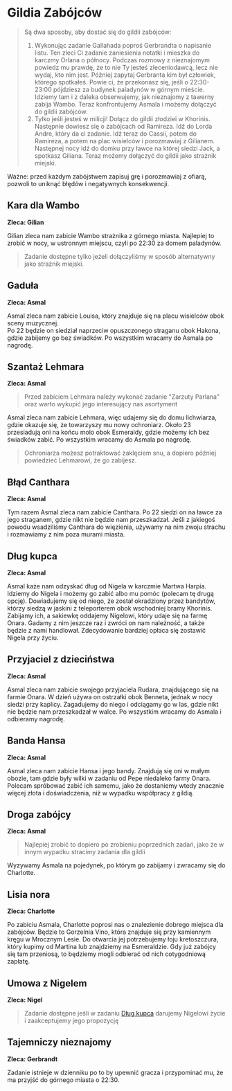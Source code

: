 # Gildia Zabójców

> Są dwa sposoby, aby dostać się do gildii zabójców:
> 1. Wykonując zadanie Gallahada poproś Gerbrandta o napisanie listu. Ten zleci Ci zadanie zaniesienia notatki i mieszka do karczmy Orlana o północy. Podczas rozmowy z nieznajomym powiedz mu prawdę, że to nie Ty jesteś zleceniodawcą, lecz nie wydaj, kto nim jest. Później zapytaj Gerbranta kim był człowiek, którego spotkałeś. Powie ci, że przekonasz się, jeśli o 22:30-23:00 pójdziesz za budynek paladynów w górnym mieście. Idziemy tam i z daleka obserwujemy, jak nieznajomy z tawerny zabija Wambo. Teraz konfrontujemy Asmala i możemy dołączyć do gildii zabójców.
> 2. Tylko jeśli jesteś w milicji! Dołącz do gildii złodziei w Khorinis. Następnie dowiesz się o zabójcach od Ramireza. Idź do Lorda Andre, który da ci zadanie. Idź teraz do Cassii, potem do Ramireza, a potem na plac wisielców i porozmawiaj z Gilianem. Następnej nocy idź do domku przy ławce na której siedzi Jack, a spotkasz Giliana. Teraz możemy dołączyć do gildii jako strażnik miejski.

Ważne: przed każdym zabójstwem zapisuj grę i porozmawiaj z ofiarą, pozwoli to uniknąć błędów i negatywnych konsekwencji.

## Kara dla Wambo
__Zleca: Gilian__

Gilian zleca nam zabicie Wambo strażnika z górnego miasta. Najlepiej to zrobić w nocy, w ustronnym miejscu, czyli po 22:30 za domem paladynów.
> Zadanie dostępne tylko jeżeli dołączyliśmy w sposób alternatywny jako strażnik miejski.

## Gaduła
__Zleca: Asmal__

Asmal zleca nam zabicie Louisa, który znajduje się na placu wisielców obok sceny muzycznej.  
Po 22 będzie on siedział naprzeciw opuszczonego straganu obok Hakona, gdzie zabijemy go bez świadków. Po wszystkim wracamy do Asmala po nagrodę.

## Szantaż Lehmara
__Zleca: Asmal__

> Przed zabiciem Lehmara należy wykonać zadanie "Zarzuty Parlana" oraz warto wykupić jego interesujący nas asortyment

Asmal zleca nam zabicie Lehmara, więc udajemy się do domu lichwiarza, gdzie okazuje się, że towarzyszy mu nowy ochroniarz. Około 23 przesiadują oni na końcu molo obok Esmeraldy, gdzie możemy ich bez świadków zabić. Po wszystkim wracamy do Asmala po nagrodę.
> Ochroniarza możesz potraktować zaklęciem snu, a dopiero później powiedzieć Lehmarowi, że go zabijesz.

## Błąd Canthara
__Zleca: Asmal__

Tym razem Asmal zleca nam zabicie Canthara. Po 22 siedzi on na ławce za jego straganem, gdzie nikt nie będzie nam przeszkadzał. Jeśli z jakiegoś powodu wsadziliśmy Canthara do więzienia, używamy na nim zwoju strachu i rozmawiamy z nim poza murami miasta.

## Dług kupca
__Zleca: Asmal__

Asmal każe nam odzyskać dług od Nigela w karczmie Martwa Harpia. Idziemy do Nigela i możemy go zabić albo mu pomóc (polecam tę drugą opcję). Dowiadujemy się od niego, że został okradziony przez bandytów, którzy siedzą w jaskini z teleporterem obok wschodniej bramy Khorinis. Zabijamy ich, a sakiewkę oddajemy Nigelowi, który udaje się na farmę Onara. Gadamy z nim jeszcze raz i zwróci on nam należność, a także będzie z nami handlował. Zdecydowanie bardziej opłaca się zostawić Nigela przy życiu.

## Przyjaciel z dzieciństwa
__Zleca: Asmal__

Asmal zleca nam zabicie swojego przyjaciela Rudara, znajdującego się na farmie Onara. W dzień używa on ostrzałki obok Benneta, jednak w nocy siedzi przy kaplicy. Zagadujemy do niego i odciągamy go w las, gdzie nikt nie będzie nam przeszkadzał w walce. Po wszystkim wracamy do Asmala i odbieramy nagrodę.

## Banda Hansa
__Zleca: Asmal__

Asmal zleca nam zabicie Hansa i jego bandy. Znajdują się oni w małym obozie, tam gdzie były wilki w zadaniu od Pepe niedaleko farmy Onara. Polecam spróbować zabić ich samemu, jako że dostaniemy wtedy znacznie więcej złota i doświadczenia, niż w wypadku współpracy z gildią.

## Droga zabójcy
__Zleca: Asmal__

> Najlepiej zrobić to dopiero po zrobieniu poprzednich zadań, jako że w innym wypadku stracimy zadania dla gildii

Wyzywamy Asmala na pojedynek, po którym go zabijamy i zwracamy się do Charlotte.

## Lisia nora
__Zleca: Charlotte__

Po zabiciu Asmala, Charlotte poprosi nas o znalezienie dobrego miejsca dla zabójców. Będzie to Gorzelnia Vino, która znajduje się przy kamiennym kręgu w Mrocznym Lesie. Do otwarcia jej potrzebujemy łoju kretoszczura, który kupimy od Martina lub znajdziemy na Esmeraldzie. Gdy już zabójcy się tam przeniosą, to będziemy mogli odbierać od nich cotygodniową zapłatę.  

## Umowa z Nigelem
__Zleca: Nigel__

> Zadanie dostępne jeśli w zadaniu [Dług kupca](#dług-kupca) darujemy Nigelowi życie i zaakceptujemy jego propozycję

## Tajemniczy nieznajomy
__Zleca: Gerbrandt__

Zadanie istnieje w dzienniku po to by upewnić gracza i przypominać mu, że ma przyjść do górnego miasta o 22:30.
